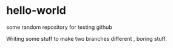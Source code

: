 # hello-world
some random repository for testing github

Writing some stuff to make two branches different , boring stuff.
